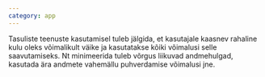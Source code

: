 ```yaml
---
category: app
---
```

Tasuliste teenuste kasutamisel tuleb jälgida, et kasutajale kaasnev rahaline
kulu oleks võimalikult väike ja kasutatakse kõiki võimalusi selle saavutamiseks.
Nt minimeerida tuleb võrgus liikuvad andmehulgad, kasutada ära andmete vahemällu
puhverdamise võimalusi jne.
